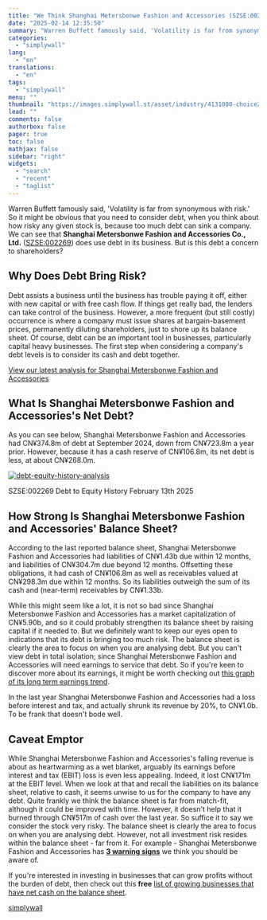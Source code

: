 ```yaml
---
title: "We Think Shanghai Metersbonwe Fashion and Accessories (SZSE:002269) Has A Fair Chunk Of Debt"
date: "2025-02-14 12:35:50"
summary: "Warren Buffett famously said, 'Volatility is far from synonymous with risk.' So it might be obvious that you need to consider debt, when you think about how risky any given stock is, because too much debt can sink a company. We can see that Shanghai Metersbonwe Fashion and Accessories Co.,..."
categories:
  - "simplywall"
lang:
  - "en"
translations:
  - "en"
tags:
  - "simplywall"
menu: ""
thumbnail: "https://images.simplywall.st/asset/industry/4131000-choice2-main-header/1585186733037"
lead: ""
comments: false
authorbox: false
pager: true
toc: false
mathjax: false
sidebar: "right"
widgets:
  - "search"
  - "recent"
  - "taglist"
---
```


Warren Buffett famously said, 'Volatility is far from synonymous with risk.' So it might be obvious that you need to consider debt, when you think about how risky any given stock is, because too much debt can sink a company. We can see that **Shanghai Metersbonwe Fashion and Accessories Co., Ltd.** ([SZSE:002269](https://simplywall.st/stocks/cn/consumer-durables/szse-002269/shanghai-metersbonwe-fashion-and-accessories-shares)) does use debt in its business. But is this debt a concern to shareholders?

Why Does Debt Bring Risk?
-------------------------

Debt assists a business until the business has trouble paying it off, either with new capital or with free cash flow. If things get really bad, the lenders can take control of the business. However, a more frequent (but still costly) occurrence is where a company must issue shares at bargain-basement prices, permanently diluting shareholders, just to shore up its balance sheet. Of course, debt can be an important tool in businesses, particularly capital heavy businesses. The first step when considering a company's debt levels is to consider its cash and debt together.

 [View our latest analysis for Shanghai Metersbonwe Fashion and Accessories](https://simplywall.st/stocks/cn/consumer-durables/szse-002269/shanghai-metersbonwe-fashion-and-accessories-shares) 

What Is Shanghai Metersbonwe Fashion and Accessories's Net Debt?
----------------------------------------------------------------

As you can see below, Shanghai Metersbonwe Fashion and Accessories had CN¥374.8m of debt at September 2024, down from CN¥723.8m a year prior. However, because it has a cash reserve of CN¥106.8m, its net debt is less, at about CN¥268.0m.

[![debt-equity-history-analysis](https://images.simplywall.st/asset/chart/27242322-debt-equity-history-analysis-1-dark/1739489703912)](https://simplywall.st/stocks/cn/consumer-durables/szse-002269/shanghai-metersbonwe-fashion-and-accessories-shares/health)

SZSE:002269 Debt to Equity History February 13th 2025

How Strong Is Shanghai Metersbonwe Fashion and Accessories' Balance Sheet?
--------------------------------------------------------------------------

According to the last reported balance sheet, Shanghai Metersbonwe Fashion and Accessories had liabilities of CN¥1.43b due within 12 months, and liabilities of CN¥304.7m due beyond 12 months. Offsetting these obligations, it had cash of CN¥106.8m as well as receivables valued at CN¥298.3m due within 12 months. So its liabilities outweigh the sum of its cash and (near-term) receivables by CN¥1.33b.

While this might seem like a lot, it is not so bad since Shanghai Metersbonwe Fashion and Accessories has a market capitalization of CN¥5.90b, and so it could probably strengthen its balance sheet by raising capital if it needed to. But we definitely want to keep our eyes open to indications that its debt is bringing too much risk. The balance sheet is clearly the area to focus on when you are analysing debt. But you can't view debt in total isolation; since Shanghai Metersbonwe Fashion and Accessories will need earnings to service that debt. So if you're keen to discover more about its earnings, it might be worth checking out [this graph of its long term earnings trend](https://simplywall.st/stocks/cn/consumer-durables/szse-002269/shanghai-metersbonwe-fashion-and-accessories-shares/past).

In the last year Shanghai Metersbonwe Fashion and Accessories had a loss before interest and tax, and actually shrunk its revenue by 20%, to CN¥1.0b. To be frank that doesn't bode well.

Caveat Emptor
-------------

While Shanghai Metersbonwe Fashion and Accessories's falling revenue is about as heartwarming as a wet blanket, arguably its earnings before interest and tax (EBIT) loss is even less appealing. Indeed, it lost CN¥171m at the EBIT level. When we look at that and recall the liabilities on its balance sheet, relative to cash, it seems unwise to us for the company to have any debt. Quite frankly we think the balance sheet is far from match-fit, although it could be improved with time. However, it doesn't help that it burned through CN¥517m of cash over the last year. So suffice it to say we consider the stock very risky. The balance sheet is clearly the area to focus on when you are analysing debt. However, not all investment risk resides within the balance sheet - far from it. For example - Shanghai Metersbonwe Fashion and Accessories has  [**3 warning signs**](https://simplywall.st/stocks/cn/consumer-durables/szse-002269/shanghai-metersbonwe-fashion-and-accessories-shares)  we think you should be aware of.

If you're interested in investing in businesses that can grow profits without the burden of debt, then check out this **free** [list of growing businesses that have net cash on the balance sheet](https://simplywall.st/discover/investing-ideas/27012/net-cash-stocks-with-a-growth-track-record).

[simplywall](https://simplywall.st/stocks/cn/consumer-durables/szse-002269/shanghai-metersbonwe-fashion-and-accessories-shares/news/we-think-shanghai-metersbonwe-fashion-and-accessories-szse00)
